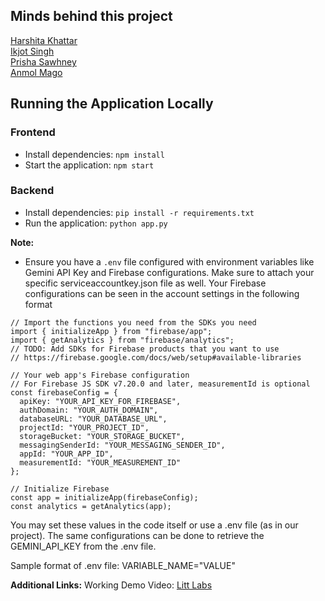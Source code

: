 ## Minds behind this project
[Harshita Khattar](https://github.com/hkhattar22) <br>
[Ikjot Singh](https://github.com/IkjotSingh221) <br>
[Prisha Sawhney](https://github.com/prishasawhney) <br>
[Anmol Mago](https://github.com/terminal-lucidity) <br>

## Running the Application Locally

### Frontend
* Install dependencies: `npm install`
* Start the application: `npm start`

### Backend
* Install dependencies: `pip install -r requirements.txt`
* Run the application: `python app.py`

**Note:**
* Ensure you have a `.env` file configured with environment variables like Gemini API Key and Firebase configurations.
Make sure to attach your specific serviceaccountkey.json file as well.
Your Firebase configurations can be seen in the account settings in the following format
```
// Import the functions you need from the SDKs you need
import { initializeApp } from "firebase/app";
import { getAnalytics } from "firebase/analytics";
// TODO: Add SDKs for Firebase products that you want to use
// https://firebase.google.com/docs/web/setup#available-libraries

// Your web app's Firebase configuration
// For Firebase JS SDK v7.20.0 and later, measurementId is optional
const firebaseConfig = {
  apiKey: "YOUR_API_KEY_FOR_FIREBASE",
  authDomain: "YOUR_AUTH_DOMAIN",
  databaseURL: "YOUR_DATABASE_URL",
  projectId: "YOUR_PROJECT_ID",
  storageBucket: "YOUR_STORAGE_BUCKET",
  messagingSenderId: "YOUR_MESSAGING_SENDER_ID",
  appId: "YOUR_APP_ID",
  measurementId: "YOUR_MEASUREMENT_ID"
};

// Initialize Firebase
const app = initializeApp(firebaseConfig);
const analytics = getAnalytics(app);
```
You may set these values in the code itself or use a .env file (as in our project). 
The same configurations can be done to retrieve the GEMINI_API_KEY from the .env file.

Sample format of .env file:
VARIABLE_NAME="VALUE"

**Additional Links:**
Working Demo Video: [Litt Labs](YoutubeLinkToBeAdded)



